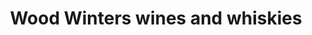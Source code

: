 ---
title: "Wood Winters wines and whiskies"
url: /edinburgh/wood-winters-wines-and-whiskies/
shop: Spirituosen
---